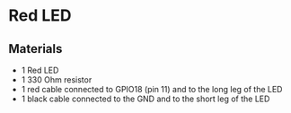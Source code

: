 # Red LED

## Materials
- 1 Red LED
- 1 330 Ohm resistor
- 1 red cable connected to GPIO18 (pin 11) and to the long leg of the LED
- 1 black cable connected to the GND and to the short leg of the LED
